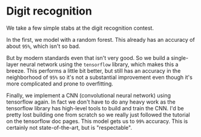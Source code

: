 # Digit recognition

We take a few simple stabs at the digit recognition contest.

In the first, we model with a random forest.  This already
has an accuracy of about `95%`, which isn't so bad.

But by modern standards even that isn't very good.  So we
build a single-layer neural network using the `tensorflow`
library, which makes this a breeze.  This performs a little
bit better, but still has an accuracy in the neighborhood
of `95%` so it's not a substantial improvement even though
it's more complicated and prone to overfitting.

Finally, we implement a CNN (convolutional neural network)
using tensorflow again.  In fact we don't have to do any
heavy work as the tensorflow library has high-level tools
to build and train the CNN.  I'd be pretty lost building
one from scratch so we really just followed the tutorial
on the tensorflow doc pages.  This model gets us to `99%`
accuracy.  This is certainly not state-of-the-art, but
is "respectable".
